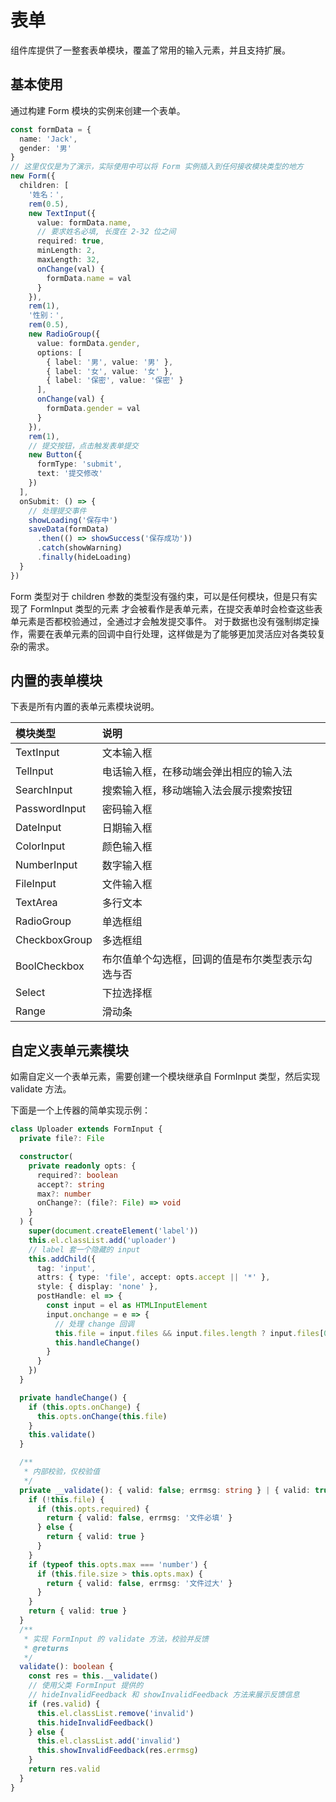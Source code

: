 # 表单

组件库提供了一整套表单模块，覆盖了常用的输入元素，并且支持扩展。

## 基本使用

通过构建 Form 模块的实例来创建一个表单。

```ts
const formData = {
  name: 'Jack',
  gender: '男'
}
// 这里仅仅是为了演示，实际使用中可以将 Form 实例插入到任何接收模块类型的地方
new Form({
  children: [
    '姓名：',
    rem(0.5),
    new TextInput({
      value: formData.name,
      // 要求姓名必填, 长度在 2-32 位之间
      required: true,
      minLength: 2,
      maxLength: 32,
      onChange(val) {
        formData.name = val
      }
    }),
    rem(1),
    '性别：',
    rem(0.5),
    new RadioGroup({
      value: formData.gender,
      options: [
        { label: '男', value: '男' },
        { label: '女', value: '女' },
        { label: '保密', value: '保密' }
      ],
      onChange(val) {
        formData.gender = val
      }
    }),
    rem(1),
    // 提交按钮，点击触发表单提交
    new Button({
      formType: 'submit',
      text: '提交修改'
    })
  ],
  onSubmit: () => {
    // 处理提交事件
    showLoading('保存中')
    saveData(formData)
      .then(() => showSuccess('保存成功'))
      .catch(showWarning)
      .finally(hideLoading)
  }
})
```

Form 类型对于 children 参数的类型没有强约束，可以是任何模块，但是只有实现了 FormInput 类型的元素
才会被看作是表单元素，在提交表单时会检查这些表单元素是否都校验通过，全通过才会触发提交事件。
对于数据也没有强制绑定操作，需要在表单元素的回调中自行处理，这样做是为了能够更加灵活应对各类较复杂的需求。

## 内置的表单模块

下表是所有内置的表单元素模块说明。

| 模块类型      | 说明                                             |
| :------------ | :----------------------------------------------- |
| TextInput     | 文本输入框                                       |
| TelInput      | 电话输入框，在移动端会弹出相应的输入法           |
| SearchInput   | 搜索输入框，移动端输入法会展示搜索按钮           |
| PasswordInput | 密码输入框                                       |
| DateInput     | 日期输入框                                       |
| ColorInput    | 颜色输入框                                       |
| NumberInput   | 数字输入框                                       |
| FileInput     | 文件输入框                                       |
| TextArea      | 多行文本                                         |
| RadioGroup    | 单选框组                                         |
| CheckboxGroup | 多选框组                                         |
| BoolCheckbox  | 布尔值单个勾选框，回调的值是布尔类型表示勾选与否 |
| Select        | 下拉选择框                                       |
| Range         | 滑动条                                           |

## 自定义表单元素模块

如需自定义一个表单元素，需要创建一个模块继承自 FormInput 类型，然后实现 validate 方法。

下面是一个上传器的简单实现示例：

```ts
class Uploader extends FormInput {
  private file?: File

  constructor(
    private readonly opts: {
      required?: boolean
      accept?: string
      max?: number
      onChange?: (file?: File) => void
    }
  ) {
    super(document.createElement('label'))
    this.el.classList.add('uploader')
    // label 套一个隐藏的 input
    this.addChild({
      tag: 'input',
      attrs: { type: 'file', accept: opts.accept || '*' },
      style: { display: 'none' },
      postHandle: el => {
        const input = el as HTMLInputElement
        input.onchange = e => {
          // 处理 change 回调
          this.file = input.files && input.files.length ? input.files[0] : undefined
          this.handleChange()
        }
      }
    })
  }

  private handleChange() {
    if (this.opts.onChange) {
      this.opts.onChange(this.file)
    }
    this.validate()
  }

  /**
   * 内部校验，仅校验值
   */
  private __validate(): { valid: false; errmsg: string } | { valid: true } {
    if (!this.file) {
      if (this.opts.required) {
        return { valid: false, errmsg: '文件必填' }
      } else {
        return { valid: true }
      }
    }
    if (typeof this.opts.max === 'number') {
      if (this.file.size > this.opts.max) {
        return { valid: false, errmsg: '文件过大' }
      }
    }
    return { valid: true }
  }
  /**
   * 实现 FormInput 的 validate 方法，校验并反馈
   * @returns
   */
  validate(): boolean {
    const res = this.__validate()
    // 使用父类 FormInput 提供的
    // hideInvalidFeedback 和 showInvalidFeedback 方法来展示反馈信息
    if (res.valid) {
      this.el.classList.remove('invalid')
      this.hideInvalidFeedback()
    } else {
      this.el.classList.add('invalid')
      this.showInvalidFeedback(res.errmsg)
    }
    return res.valid
  }
}
```
